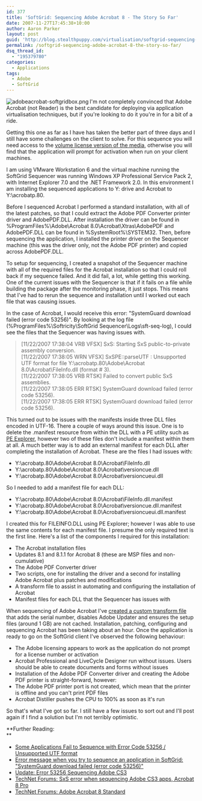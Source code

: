 ```yaml
---
id: 377
title: 'SoftGrid: Sequencing Adobe Acrobat 8 - The Story So Far'
date: 2007-11-27T17:45:38+10:00
author: Aaron Parker
layout: post
guid: 'http://blog.stealthpuppy.com/virtualisation/softgrid-sequencing-adobe-acrobat-8-%e2%80%93-the-story-so-far'
permalink: /softgrid-sequencing-adobe-acrobat-8-the-story-so-far/
dsq_thread_id:
  - "195379780"
categories:
  - Applications
tags:
  - Adobe
  - SoftGrid
---
```

<img src="{{site.baseurl}}/media/2008/02/adobeacrobat-softgridbox.png" alt="adobeacrobat-softgridbox.png" align="left" />I'm not completely convinced that Adobe Acrobat (not Reader) is the best candidate for deploying via application virtualisation techniques, but if you're looking to do it you're in for a bit of a ride.

Getting this one as far as I have has taken the better part of three days and I still have some challenges on the client to solve. For this sequence you will need access to the [volume license version of the media](http://www.adobe.com/aboutadobe/openoptions/), otherwise you will find that the application will prompt for activation when run on your client machines.

I am using VMware Workstation 6 and the virtual machine running the SoftGrid Sequencer was running Windows XP Professional Service Pack 2, with Internet Explorer 7.0 and the .NET Framework 2.0. In this environment I am installing the sequenced applications to Y: drive and Acrobat to Y:\acrobatp.80.

Before I sequenced Acrobat I performed a standard installation, with all of the latest patches, so that I could extract the Adobe PDF Converter printer driver and AdobePDF.DLL. After installation the driver can be found in %ProgramFiles%\Adobe\Acrobat 8.0\Acrobat\Xtras\AdobePDF and AdobePDF.DLL can be found in %SystemRoot%\SYSTEM32. Then, before sequencing the application, I installed the printer driver on the Sequencer machine (this was the driver only, not the Adobe PDF printer) and copied across AdobePDF.DLL.

To setup for sequencing, I created a snapshot of the Sequencer machine with all of the required files for the Acrobat installation so that I could roll back if my sequence failed. And it did fail, a lot, while getting this working. One of the current issues with the Sequencer is that if it fails on a file while building the package after the monitoring phase, it just stops. This means that I've had to rerun the sequence and installation until I worked out each file that was causing issues.

In the case of Acrobat, I would receive this error: "SystemGuard download failed (error code 53256)". By looking at the log file (%ProgramFiles%\Softricity\SoftGrid Sequencer\Logs\sft-seq-log), I could see the files that the Sequencer was having issues with.

> [11/22/2007 17:38:04 VRB VFSX] SxS: Starting SxS public-to-private assembly conversion.  
> [11/22/2007 17:38:05 WRN VFSX] SxSPE::parseUTF : Unsupported UTF format for file Y:\acrobatp.80\Adobe\Acrobat 8.0\Acrobat\FileInfo.dll (format # 3).  
> [11/22/2007 17:38:05 VRB RTSK] Failed to convert public SxS assemblies.  
> [11/22/2007 17:38:05 ERR RTSK] SystemGuard download failed (error code 53256).  
> [11/22/2007 17:38:05 ERR RTSK] SystemGuard download failed (error code 53256).

This turned out to be issues with the manifests inside three DLL files encoded in UTF-16. There a couple of ways around this issue. One is to delete the .manifest resource from within the DLL with a PE utility such as [PE Explorer](http://www.heaventools.com/overview.htm), however two of these files don't include a manifest within them at all. A much better way is to add an external manifest for each DLL after completing the installation of Acrobat. These are the files I had issues with:

  * Y:\acrobatp.80\Adobe\Acrobat 8.0\Acrobat\FileInfo.dll
  * Y:\acrobatp.80\Adobe\Acrobat 8.0\Acrobat\versioncue.dll
  * Y:\acrobatp.80\Adobe\Acrobat 8.0\Acrobat\versioncueui.dll

So I needed to add a manifest file for each DLL:

  * Y:\acrobatp.80\Adobe\Acrobat 8.0\Acrobat\FileInfo.dll.manifest
  * Y:\acrobatp.80\Adobe\Acrobat 8.0\Acrobat\versioncue.dll.manifest
  * Y:\acrobatp.80\Adobe\Acrobat 8.0\Acrobat\versioncueui.dll.manifest

I created this for FILEINFO.DLL using PE Explorer; however I was able to use the same contents for each manifest file. I presume the only required text is the first line. Here's a list of the components I required for this installation:

  * The Acrobat installation files
  * Updates 8.1 and 8.1.1 for Acrobat 8 (these are MSP files and non-cumulative)
  * The Adobe PDF Converter driver
  * Two scripts, one for installing the driver and a second for installing Adobe Acrobat plus patches and modifications
  * A transform file to assist in automating and configuring the installation of Acrobat
  * Manifest files for each DLL that the Sequencer has issues with

When sequencing of Adobe Acrobat I've [created a custom transform file](http://www.adobe.com/support/downloads/detail.jsp?ftpID=3564) that adds the serial number, disables Adobe Updater and ensures the setup files (around 1 GB) are not cached. Installation, patching, configuring and sequencing Acrobat has been taking about an hour. Once the application is ready to go on the SoftGrid client I've observed the following behaviour:

  * The Adobe licensing appears to work as the application do not prompt for a license number or activation
  * Acrobat Professional and LiveCycle Designer run without issues. Users should be able to create documents and forms without issues
  * Installation of the Adobe PDF Converter driver and creating the Adobe PDF printer is straight-forward, however:
  * The Adobe PDF printer port is not created, which mean that the printer is offline and you can't print PDF files
  * Acrobat Distiller pushes the CPU to 100% as soon as it's run

So that's what I've got so far. I still have a few issues to sort out and I'll post again if I find a solution but I'm not terribly optimistic.

**Further Reading:  
** 

  * [Some Applications Fail to Sequence with Error Code 53256 / Unsupported UTF format](http://blogs.msdn.com/rslaten/archive/2007/09/11/some-applications-fail-to-sequence-with-error-code-53256-unsupported-utf-format.aspx)
  * [Error message when you try to sequence an application in SoftGrid: "SystemGuard download failed (error code 53256)"](http://support.microsoft.com/kb/931592)
  * [Update: Error 53256 Sequencing Adobe CS3](http://blogs.technet.com/softgrid/archive/2007/10/25/update-error-53256-sequencing-adobe-cs3.aspx)
  * [TechNet Forums: SxS error when sequencing Adobe CS3 apps, Acrobat 8 Pro](http://forums.microsoft.com/TechNet/ShowPost.aspx?PostID=2105830&SiteID=17)
  * [TechNet Forums: Adobe Acrobat 8 Standard](http://forums.microsoft.com/TechNet/ShowPost.aspx?PostID=2121347&SiteID=17)